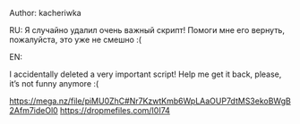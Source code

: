 Author:
kacheriwka

RU: Я случайно удалил очень важный скрипт! Помоги мне его вернуть, пожалуйста, это уже не смешно :(

EN:

I accidentally deleted a very important script! Help me get it back, please, it’s not funny anymore :(

https://mega.nz/file/piMU0ZhC#Nr7KzwtKmb6WpLAaOUP7dtMS3ekoBWgB2Afm7ideOl0
https://dropmefiles.com/I0I74
